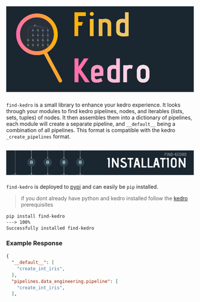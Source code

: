 <script src='https://cdnjs.cloudflare.com/ajax/libs/jquery.terminal/2.15.2/js/jquery.terminal.min.js'></script>

# ![Find Kedro Title](./art/find-kedro.png)

`find-kedro` is a small library to enhance your kedro experience.  It looks through your modules to find kedro pipelines, nodes, and iterables (lists, sets, tuples) of nodes.  It then assembles them into a dictionary of pipelines, each module will create a separate pipeline, and `__default__` being a combination of all pipelines.  This format is compatible with the kedro `_create_pipelines` format.

## ![Installation](./art/headers/2.png)

`find-kedro` is deployed to [pypi](https://pypi.org/project/find-kedro/) and can easily be `pip` installed.
 
> if you dont already have python and kedro installed follow the [kedro](https://kedro.readthedocs.io/en/stable/02_getting_started/01_prerequisites.html) prerequisites

<div class="termy">

``` console
pip install find-kedro
---> 100%
Successfully installed find-kedro
```

</div>


### Example Response

``` json
{
  "__default__": [
    "create_int_iris",
  ],
  "pipelines.data_engineering.pipeline": [
    "create_int_iris",
  ],
```
